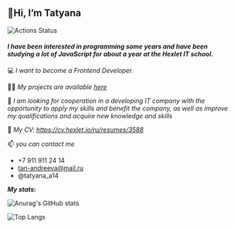 
   ## 👋Hi, I’m Tatyana
	
![Actions Status](https://www.codewars.com/users/Tatyana-js/badges/small)

   #### _I have been interested in programming some years and  have been studying a lot of JavaScript for about a year at the Hexlet IT school._ 
    
   💻 _I want to become a Frontend Developer._ 

   👩‍💻 _My projects are available [here](https://github.com/Tatyana-js?tab=repositories)_ 

   💞️ _I am looking for cooperation in a developing IT company with the opportunity to apply my skills and benefit the company, as well as improve my qualifications and acquire new knowledge and skills_

   📝 _My CV: <https://cv.hexlet.io/ru/resumes/3588>_


   📫 _you can contact me_ 
   - +7 911 911 24 14
   - <tan-andreeva@mail.ru>
   - @tatyana_a14
     

   ***My stats:***
	
![Anurag's GitHub stats](https://github-readme-stats.vercel.app/api?username=Tatyana-js&show_icons=true&theme=radical)

![Top Langs](https://github-readme-stats.vercel.app/api/top-langs/?username=Tatyana-js&layout=compact)



<!---
Tatyana-js/Tatyana-js is a ✨ special ✨ repository because its `README.md` (this file) appears on your GitHub profile.
You can click the Preview link to take a look at your changes.
--->
